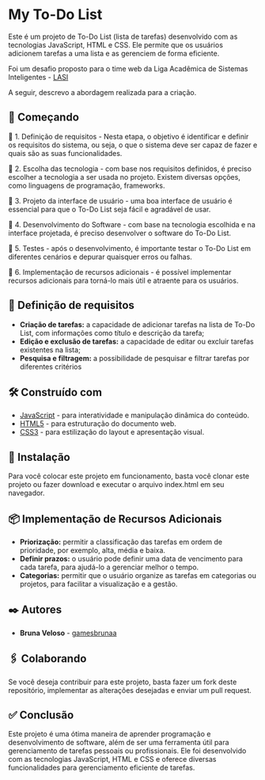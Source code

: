 # My To-Do List

Este é um projeto de To-Do List (lista de tarefas) desenvolvido com as tecnologias JavaScript, HTML e CSS. Ele permite que os usuários adicionem tarefas a uma lista e as gerenciem de forma eficiente.

Foi um desafio proposto para o time web da Liga Acadêmica de Sistemas Inteligentes - [LASI](https://github.com/LASI-UFPI)

A seguir, descrevo a abordagem realizada para a criação.

## 🚀 Começando

📌 1. Definição de requisitos - Nesta etapa, o objetivo é identificar e definir os requisitos do sistema, ou seja, o que o sistema deve ser capaz de fazer e quais são as suas funcionalidades.

📌 2. Escolha das tecnologia - com base nos requisitos definidos, é preciso escolher a tecnologia a ser usada no projeto. Existem diversas opções, como linguagens de programação, frameworks.

📌 3. Projeto da interface de usuário - uma boa interface de usuário é essencial para que o To-Do List seja fácil e agradável de usar.

📌 4. Desenvolvimento do Software - com base na tecnologia escolhida e na interface projetada, é preciso desenvolver o software do To-Do List.

📌 5. Testes - após o desenvolvimento, é importante testar o To-Do List em diferentes cenários e depurar quaisquer erros ou falhas.

📌 6. Implementação de recursos adicionais - é possível implementar recursos adicionais para torná-lo mais útil e atraente para os usuários.

## 🔧 Definição de requisitos

* **Criação de tarefas:** a capacidade de adicionar tarefas na lista de To-Do List, com informações como título e descrição da tarefa;
* **Edição e exclusão de tarefas:** a capacidade de editar ou excluir tarefas existentes na lista;
* **Pesquisa e filtragem:** a possibilidade de pesquisar e filtrar tarefas por diferentes critérios

## 🛠️ Construído com

* [JavaScript](https://developer.mozilla.org/pt-BR/docs/Web/JavaScript) - para interatividade e manipulação dinâmica do conteúdo.
* [HTML5](https://www.w3c.br/pub/Cursos/CursoHTML5/html5-web.pdf) - para estruturação do documento web.
* [CSS3](https://developer.mozilla.org/pt-BR/docs/Web/CSS) - para estilização do layout e apresentação visual.

## 🔧 Instalação

Para você colocar este projeto em funcionamento, basta você clonar este projeto ou fazer download e executar o arquivo index.html em seu navegador.


## 📦 Implementação de Recursos Adicionais

* **Priorização:** permitir a classificação das tarefas em ordem de prioridade, por exemplo, alta, média e baixa.
* **Definir prazos:** o usuário pode definir uma data de vencimento para cada tarefa, para ajudá-lo a gerenciar melhor o tempo.
* **Categorias:** permitir que o usuário organize as tarefas em categorias ou projetos, para facilitar a visualização e a gestão.

## ✒️ Autores

* **Bruna Veloso** - [gamesbrunaa](https://github.com/gamesbrunaa)

## 🖇️ Colaborando

Se você deseja contribuir para este projeto, basta fazer um fork deste repositório, implementar as alterações desejadas e enviar um pull request.

## ✅ Conclusão
Este projeto é uma ótima maneira de aprender programação e desenvolvimento de software, além de ser uma ferramenta útil para gerenciamento de tarefas pessoais ou profissionais. Ele foi desenvolvido com as tecnologias JavaScript, HTML e CSS e oferece diversas funcionalidades para gerenciamento eficiente de tarefas.
